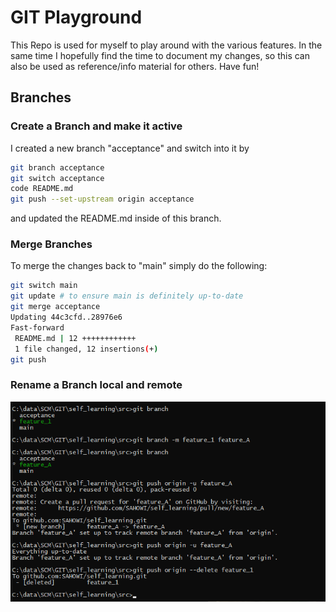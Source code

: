 # GIT Playground
This Repo is used for myself to play around with the various features.
In the same time I hopefully find the time to document my changes,
so this can also be used as reference/info material for others.
Have fun!


## Branches

### Create a Branch and make it active
I created a new branch "acceptance" and switch into it by 

```bash
git branch acceptance
git switch acceptance
code README.md
git push --set-upstream origin acceptance
```

and updated the README.md inside of this branch.

### Merge Branches
To merge the changes back to "main" simply do the following:
```bash
git switch main
git update # to ensure main is definitely up-to-date
git merge acceptance
Updating 44c3cfd..28976e6
Fast-forward
 README.md | 12 ++++++++++++
 1 file changed, 12 insertions(+)
git push
```

### Rename a Branch local and remote

![How to rename a Branch](images/rename_a_branch_1.png)


